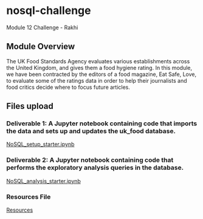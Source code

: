 # nosql-challenge
Module 12 Challenge - Rakhi

## Module Overview
The UK Food Standards Agency evaluates various establishments across the United Kingdom, and gives them a food hygiene rating. In this module, we have been contracted by the editors of a food magazine, Eat Safe, Love, to evaluate some of the ratings data in order to help their journalists and food critics decide where to focus future articles.


## Files upload   
### Deliverable 1: A Jupyter notebook containing code that imports the data and sets up and updates the uk_food database.
[NoSQL_setup_starter.ipynb](/NoSQL_setup_starter.ipynb)  

### Deliverable 2: A Jupyter notebook containing code that performs the exploratory analysis queries in the database.
[NoSQL_analysis_starter.ipynb](/NoSQL_analysis_starter.ipynb)  

### Resources File         
[Resources](/Resources)  

